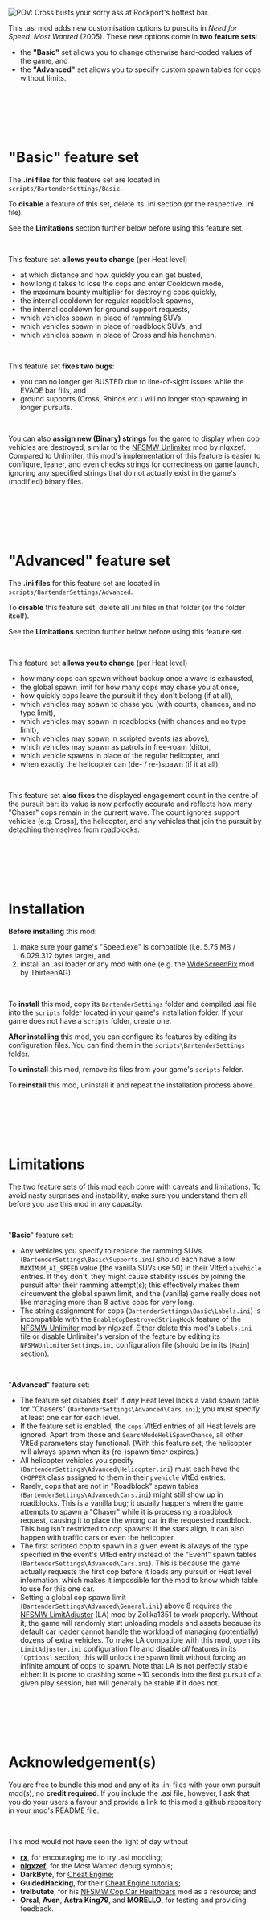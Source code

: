 
![POV: Cross busts your sorry ass at Rockport's hottest bar.](Thumbnail.jpg "Graphic design is my passion.")

This .asi mod adds new customisation options to pursuits in *Need for Speed: Most Wanted* (2005). These new options come in **two feature sets**:
* the **"Basic"** set allows you to change otherwise hard-coded values of the game, and
* the **"Advanced"** set allows you to specify custom spawn tables for cops without limits.

&nbsp;

&nbsp;

&nbsp;



# "Basic" feature set

The **.ini files** for this feature set are located in `scripts/BartenderSettings/Basic`.

To **disable** a feature of this set, delete its .ini section (or the respective .ini file).

See the **Limitations** section further below before using this feature set.

&nbsp;

This feature set **allows you to change** (per Heat level)
* at which distance and how quickly you can get busted,
* how long it takes to lose the cops and enter Cooldown mode,
* the maximum bounty multiplier for destroying cops quickly,
* the internal cooldown for regular roadblock spawns,
* the internal cooldown for ground support requests,
* which vehicles spawn in place of ramming SUVs,
* which vehicles spawn in place of roadblock SUVs, and
* which vehicles spawn in place of Cross and his henchmen.

&nbsp;

This feature set **fixes two bugs**:
* you can no longer get BUSTED due to line-of-sight issues while the EVADE bar fills, and
* ground supports (Cross, Rhinos etc.) will no longer stop spawning in longer pursuits.

&nbsp;

You can also **assign new (Binary) strings** for the game to display when cop vehicles are destroyed, similar to the [NFSMW Unlimiter](https://github.com/nlgxzef/NFSMWUnlimiter/releases) mod by nlgxzef. Compared to Unlimiter, this mod's implementation of this feature is easier to configure, leaner, and even checks strings for correctness on game launch, ignoring any specified strings that do not actually exist in the game's (modified) binary files.

&nbsp;

&nbsp;

&nbsp;



# "Advanced" feature set

The **.ini files** for this feature set are located in `scripts/BartenderSettings/Advanced`.

To **disable** this feature set, delete all .ini files in that folder (or the folder itself).

See the **Limitations** section further below before using this feature set.

&nbsp;

This feature set **allows you to change** (per Heat level)
* how many cops can spawn without backup once a wave is exhausted,
* the global spawn limit for how many cops may chase you at once,
* how quickly cops leave the pursuit if they don't belong (if at all),
* which vehicles may spawn to chase you (with counts, chances, and no type limit),
* which vehicles may spawn in roadblocks (with chances and no type limit),
* which vehicles may spawn in scripted events (as above),
* which vehicles may spawn as patrols in free-roam (ditto),
* which vehicle spawns in place of the regular helicopter, and
* when exactly the helicopter can (de- / re-)spawn (if it at all).

&nbsp;

This feature set **also fixes** the displayed engagement count in the centre of the pursuit bar: its value is now perfectly accurate and reflects how many "Chaser" cops remain in the current wave. The count ignores support vehicles (e.g. Cross), the helicopter, and any vehicles that join the pursuit by detaching themselves from roadblocks.

&nbsp;

&nbsp;

&nbsp;



# Installation

**Before installing** this mod:
1. make sure your game's "Speed.exe" is compatible (i.e. 5.75 MB / 6.029.312 bytes large), and
2. install an .asi loader or any mod with one (e.g. the [WideScreenFix](https://github.com/ThirteenAG/WidescreenFixesPack/releases/tag/nfsmw) mod by ThirteenAG).

&nbsp;

To **install** this mod, copy its `BartenderSettings` folder and compiled .asi file into the `scripts` folder located in your game's installation folder. If your game does not have a `scripts` folder, create one.

**After installing** this mod, you can configure its features by editing its configuration files. You can find them in the `scripts\BartenderSettings` folder.

To **uninstall** this mod, remove its files from your game's `scripts` folder.

To **reinstall** this mod, uninstall it and repeat the installation process above.

&nbsp;

&nbsp;

&nbsp;



# Limitations

The two feature sets of this mod each come with caveats and limitations. To avoid nasty surprises and instability, make sure you understand them all before you use this mod in any capacity.

&nbsp;

"**Basic**" feature set:
* Any vehicles you specify to replace the ramming SUVs (`BartenderSettings\Basic\Supports.ini`) should each have a low `MAXIMUM_AI_SPEED` value (the vanilla SUVs use 50) in their VltEd `aivehicle` entries. If they don't, they might cause stability issues by joining the pursuit after their ramming attempt(s); this effectively makes them circumvent the global spawn limit, and the (vanilla) game really does not like managing more than 8 active cops for very long.
* The string assignment for cops (`BartenderSettings\Basic\Labels.ini`) is incompatible with the `EnableCopDestroyedStringHook` feature of the [NFSMW Unlimiter](https://github.com/nlgxzef/NFSMWUnlimiter/releases) mod by nlgxzef. Either delete this mod's `Labels.ini` file or disable Unlimiter's version of the feature by editing its `NFSMWUnlimiterSettings.ini` configuration file (should be in its `[Main]` section).

&nbsp;

"**Advanced**" feature set:
* The feature set disables itself if *any* Heat level lacks a valid spawn table for "Chasers" (`BartenderSettings\Advanced\Cars.ini`); you must specify at least one car for each level.
* If the feature set is enabled, the `cops` VltEd entries of all Heat levels are ignored. Apart from those and `SearchModeHeliSpawnChance`, all other VltEd parameters stay functional. (With this feature set, the helicopter will always spawn when its (re-)spawn timer expires.)
* All helicopter vehicles you specify (`BartenderSettings\Advanced\Helicopter.ini`) must each have the `CHOPPER` class assigned to them in their `pvehicle` VltEd entries.
* Rarely, cops that are not in "Roadblock" spawn tables (`BartenderSettings\Advanced\Cars.ini`) might still show up in roadblocks. This is a vanilla bug; it usually happens when the game attempts to spawn a "Chaser" while it is processing a roadblock request, causing it to place the wrong car in the requested roadblock. This bug isn't restricted to cop spawns: if the stars align, it can also happen with traffic cars or even the helicopter.
* The first scripted cop to spawn in a given event is always of the type specified in the event's VltEd entry instead of the "Event" spawn tables (`BartenderSettings\Advanced\Cars.ini`). This is because the game actually requests the first cop before it loads any pursuit or Heat level information, which makes it impossible for the mod to know which table to use for this one car.
* Setting a global cop spawn limit (`BartenderSettings\Advanced\General.ini`) above 8 requires the [NFSMW LimitAdjuster](https://zolika1351.pages.dev/mods/nfsmwlimitadjuster) (LA) mod by Zolika1351 to work properly. Without it, the game will randomly start unloading models and assets because its default car loader cannot handle the workload of managing (potentially) dozens of extra vehicles. To make LA compatible with this mod, open its `LimitAdjuster.ini` configuration file and disable *all* features in its `[Options]` section; this will unlock the spawn limit without forcing an infinite amount of cops to spawn. Note that LA is not perfectly stable either: It is prone to crashing some ~10 seconds into the first pursuit of a given play session, but will generally be stable if it does not.

&nbsp;

&nbsp;

&nbsp;



# Acknowledgement(s)

You are free to bundle this mod and any of its .ini files with your own pursuit mod(s), no **credit required**. If you include the .asi file, however, I ask that you do your users a favour and provide a link to this mod's github repository in your mod's README file.

&nbsp;

This mod would not have seen the light of day without
* **[rx](https://github.com/rxyyy)**, for encouraging me to try .asi modding;
* **[nlgxzef](https://github.com/nlgxzef)**, for the Most Wanted debug symbols;
* **DarkByte**, for [Cheat Engine](https://www.cheatengine.org/);
* **GuidedHacking**, for their [Cheat Engine tutorials](https://www.youtube.com/playlist?list=PLt9cUwGw6CYFSoQHsf9b12kHWLdgYRhmQ);
* **trelbutate**, for his [NFSMW Cop Car Healthbars](https://github.com/trelbutate/MWHealthbars/) mod as a resource; and
* **Orsal**, **Aven**, **Astra King79**, and **MORELLO**, for testing and providing feedback.
